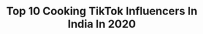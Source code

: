 ---
title: Top 10 Cooking TikTok Influencers In India In 2020
description: >-
  Find top cooking TikTok influencers in India in 2020. Most popular hashtags: #duet #rice #idli #chocolate.
platform: TikTok
profiles:
  - username: "rushaas"
    fullname: >-
      rubisha 
    location: "India"
    followers: 47801
    engagement: 1171
    commentsToLikes: 0.037500
    id: ckafts4rk6o6t0i78wib4wkor
    verified: false
    hashtags: "#mango, #chickenlegpiece, #shamam, #kerala"
  - username: "ria_.98"
    fullname: >-
      ria gupta
    location: "India"
    followers: 22003
    engagement: 710
    commentsToLikes: 0.066437
    id: ck8ql5p0uk95f0j78opyniz0g
    verified: true
    hashtags: "#shernigang, #simmba, #kambakhtishq, #sadsong"
  - username: "amyie1101"
    fullname: >-
      aamrapali dubey
    location: "India"
    followers: 2365957
    engagement: 1006
    commentsToLikes: 0.009217
    id: ck921w75ijwmb0j78h936i5ei
    verified: false
    hashtags: "#9baje9minute, #gaari, #quarantine, #salmankhan"
  - username: "mua_suparna"
    fullname: >-
      47_meow
    location: "India"
    followers: 2722
    engagement: 1319
    commentsToLikes: 0.013397
    id: ck921p28oj17f0j78fv9t5ho3
    verified: false
    hashtags: "#pubgmobile, #djtime, #sisters, #cinematics"
  - username: "seemassmartkitchen"
    fullname: >-
      Seemas Smart Kitchen
    location: "India"
    followers: 78047
    engagement: 379
    commentsToLikes: 0.008418
    id: ckai313imi2ug0i78fr12udkq
    verified: false
    hashtags: "#tiktokchef, #daltadka, #lallapabba, #besanladooo"
  - username: "kabitaskitchen"
    fullname: >-
      KabitasKitchen
    location: "India"
    followers: 644919
    engagement: 353
    commentsToLikes: 0.003759
    id: ck81q8olbgu2u0j78nctr6l6g
    verified: true
    hashtags: "#alootikki, #dalgunacoffee, #immunitydrinks, #cookies"
  - username: "shebu_samreen"
    fullname: >-
      SAMM COKKING CHANEL
    location: "India"
    followers: 43054
    engagement: 451
    commentsToLikes: 0.003582
    id: ck9fx8zfu5dmm0j78rd4dtj4b
    verified: false
    hashtags: "#biryaani, #edutok, #gendaphool, #amul"
  - username: "raykitchen"
    fullname: >-
      Rashmi Solanki
    location: "India"
    followers: 811101
    engagement: 439
    commentsToLikes: 0.002374
    id: ck81q349tfjfj0j789bj1lcux
    verified: true
    hashtags: "#mouthwatering, #vada, #leftover, #cake"
  - username: "priyaji01"
    fullname: >-
      🍽Priya's kitchen🍽
    location: "India"
    followers: 87917
    engagement: 359
    commentsToLikes: 0.014638
    id: ck9fxjcok6uf20j7828n66w8w
    verified: false
    hashtags: "#priyafood, #chocolate, #idli, #champibeats"
  - username: "gargsisters2"
    fullname: >-
      Surbhi Garg
    location: "India"
    followers: 308418
    engagement: 704
    commentsToLikes: 0.008012
    id: ck7zo2t20h9ca0j78uat3hexy
    verified: false
    hashtags: "#safehands, #duet, #afterquarantine, #gangorpooja"
---